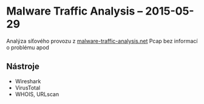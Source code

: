 # Malware Traffic Analysis – 2015-05-29
Analýza síťového provozu z [malware-traffic-analysis.net](https://www.malware-traffic-analysis.net/2015/05/29/index.html)
Pcap bez informací o problému apod

## Nástroje
- Wireshark
- VirusTotal
- WHOIS, URLscan
